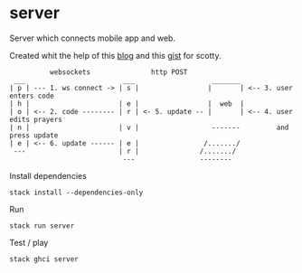 # server

Server which connects mobile app and web.

Created whit the help of this [blog](https://www.paramander.com/blog/playing-with-websockets-in-haskell-and-elm) and this [gist](https://gist.github.com/andrevdm/9560b5e31933391694811bf22e25c312) for scotty.

```
          websockets               http POST
 ___                        ___                   _______
| p | --- 1. ws connect -> | s |                 |       | <-- 3. user enters code
| h |                      | e |                 |  web  |
| o | <-- 2. code -------- | r | <- 5. update -- |       | <-- 4. user edits prayers
| n |                      | v |                  -------         and press update
| e | <-- 6. update ------ | e |                /......./
 ---                       | r |               /......./
                            ---                --------
```

Install dependencies
```
stack install --dependencies-only 
```

Run
```
stack run server
```

Test / play
```
stack ghci server
```
